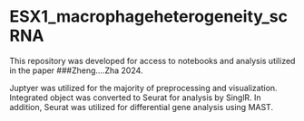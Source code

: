 # ESX1_macrophageheterogeneity_scRNA

This repository was developed for access to notebooks and analysis utilized in the paper ###Zheng....Zha 2024.

Juptyer was utilized for the majority of preprocessing and visualization. Integrated object was converted to Seurat for analysis by SinglR. In addition, Seurat was utilized for differential gene analysis using MAST.
